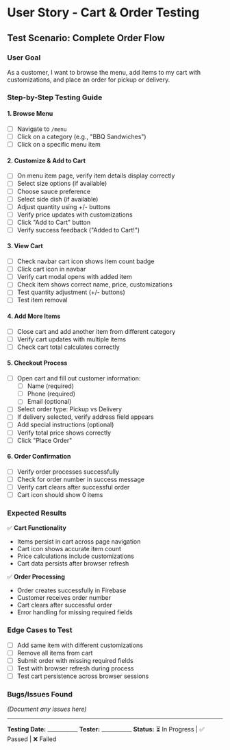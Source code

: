 # User Story - Cart & Order Testing

## Test Scenario: Complete Order Flow

### User Goal
As a customer, I want to browse the menu, add items to my cart with customizations, and place an order for pickup or delivery.

### Step-by-Step Testing Guide

#### 1. Browse Menu
- [ ] Navigate to `/menu` 
- [ ] Click on a category (e.g., "BBQ Sandwiches")
- [ ] Click on a specific menu item

#### 2. Customize & Add to Cart
- [ ] On menu item page, verify item details display correctly
- [ ] Select size options (if available)
- [ ] Choose sauce preference
- [ ] Select side dish (if available) 
- [ ] Adjust quantity using +/- buttons
- [ ] Verify price updates with customizations
- [ ] Click "Add to Cart" button
- [ ] Verify success feedback ("Added to Cart!")

#### 3. View Cart
- [ ] Check navbar cart icon shows item count badge
- [ ] Click cart icon in navbar
- [ ] Verify cart modal opens with added item
- [ ] Check item shows correct name, price, customizations
- [ ] Test quantity adjustment (+/- buttons)
- [ ] Test item removal

#### 4. Add More Items
- [ ] Close cart and add another item from different category
- [ ] Verify cart updates with multiple items
- [ ] Check cart total calculates correctly

#### 5. Checkout Process
- [ ] Open cart and fill out customer information:
  - [ ] Name (required)
  - [ ] Phone (required) 
  - [ ] Email (optional)
- [ ] Select order type: Pickup vs Delivery
- [ ] If delivery selected, verify address field appears
- [ ] Add special instructions (optional)
- [ ] Verify total price shows correctly
- [ ] Click "Place Order"

#### 6. Order Confirmation
- [ ] Verify order processes successfully
- [ ] Check for order number in success message
- [ ] Verify cart clears after successful order
- [ ] Cart icon should show 0 items

### Expected Results
✅ **Cart Functionality**
- Items persist in cart across page navigation
- Cart icon shows accurate item count
- Price calculations include customizations
- Cart data persists after browser refresh

✅ **Order Processing**  
- Order creates successfully in Firebase
- Customer receives order number
- Cart clears after successful order
- Error handling for missing required fields

### Edge Cases to Test
- [ ] Add same item with different customizations
- [ ] Remove all items from cart
- [ ] Submit order with missing required fields
- [ ] Test with browser refresh during process
- [ ] Test cart persistence across browser sessions

### Bugs/Issues Found
_(Document any issues here)_

---

**Testing Date:** ___________
**Tester:** ___________
**Status:** ⏳ In Progress | ✅ Passed | ❌ Failed